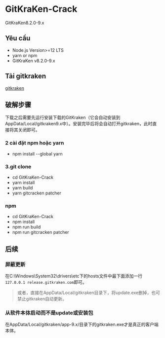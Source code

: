 # GitKraKen-Crack
GitKraKen8.2.0-9.x

## Yêu cầu
- Node.js Version>=12 LTS
- yarn or npm
- GitKraKen v8.2.0-9.x

## Tải gitkraken
[gitkraken](https://www.gitkraken.com/git-client/try-free)

## 破解步骤

下载之后需要先运行安装下载的GitKraken（它会自动安装到AppData/Local/gitkraken9.x中）。安装完毕后将会自动打开gitkraken，此时直接将其关闭即可。
### 2 cài đặt npm hoặc yarn
- npm install --global yarn
### 3.git clone
- cd GitKraKen-Crack
- yarn install
- yarn build
- yarn gitcracken patcher
### npm
- cd GitKraKen-Crack
- npm install
- npm run build
- npm run gitcracken patcher



## 后续
### 屏蔽更新
在C:\Windows\System32\drivers\etc下的hosts文件中最下面添加一行`127.0.0.1 release.gitkraken.com`即可。
> 或者，直接在AppData/Local/gitkraken目录下，将update.exe删掉，也可禁止gitkraken自动更新。  

### 从软件本体启动而不是update或安装包
在AppData/Local/gitkraken/app-9.x/目录下的gitkraken.exe才是真正的客户端本体。  
